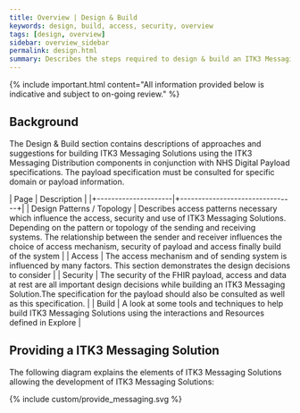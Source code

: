 ```yaml
---
title: Overview | Design & Build 
keywords: design, build, access, security, overview
tags: [design, overview]
sidebar: overview_sidebar
permalink: design.html
summary: Describes the steps required to design & build an ITK3 Messaging Solution using the interactions and profiles described in Explore.
---
```


{% include important.html content="All information provided below is indicative and subject to on-going review." %}

## Background ##

The Design & Build section contains descriptions of approaches and suggestions for building ITK3 Messaging Solutions using the ITK3 Messaging Distribution components in conjunction with NHS Digital Payload specifications. The payload specification must be consulted for specific domain or payload information.


| Page              |  Description    |
|+---------------------|+--------------------------------+|
| Design Patterns / Topology | Describes access patterns necessary which influence the access, security and use of ITK3 Messaging Solutions. Depending on the pattern or topology of the sending and receiving systems. The relationship between the sender and receiver influences the choice of access mechanism, security of payload and access finally build of the system |
| Access | The access mechanism and of sending system is influenced by many factors. This section demonstrates the design decisions to consider | 
| Security | The security of the FHIR payload, access and data at rest are all important design decisions while building an ITK3 Messaging Solution.The specification for the payload should also be consulted as well as this specification. | 
| Build | A look at some tools and techniques to help build ITK3 Messaging Solutions using the interactions and Resources defined in Explore | 

## Providing a ITK3 Messaging Solution  ##

The following diagram explains the elements of ITK3 Messaging Solutions allowing the development of ITK3 Messaging Solutions:


{% include custom/provide_messaging.svg %}



